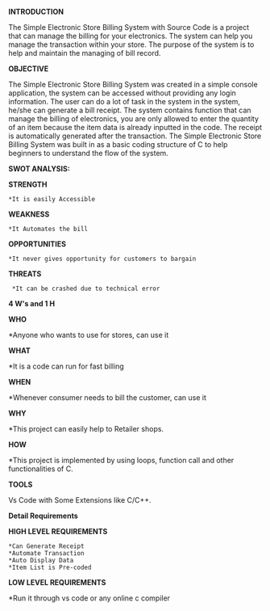 **INTRODUCTION**

The Simple Electronic Store Billing System with Source Code is a project that can manage the billing for your electronics. The system can help you manage the transaction within your store. The purpose of the system is to help and maintain the managing of bill record.

**OBJECTIVE**

The Simple Electronic Store Billing System was created in a simple console application, the system can be accessed without providing any login information. The user can do a lot of task in the system in the system, he/she can generate a bill receipt. The system contains function that can manage the billing of electronics, you are only allowed to enter the quantity of an item because the item data is already inputted in the code. The receipt is automatically generated after the transaction. The Simple Electronic Store Billing System was built in as a basic coding structure of C to help beginners to understand the flow of the system.

**SWOT ANALYSIS:**

   **STRENGTH**

    *It is easily Accessible
    
   **WEAKNESS**
   
    *It Automates the bill
    
   **OPPORTUNITIES**
   
    *It never gives opportunity for customers to bargain
    
   **THREATS**
    
     *It can be crashed due to technical error
     
**4 W's and 1 H**

 **WHO**
 
   *Anyone who wants to use for stores, can use it
   
  **WHAT**
  
   *It is a code can run for fast billing
  
  **WHEN**
  
   *Whenever consumer needs to bill the customer, can use it
  
  **WHY**
  
   *This project can easily help to Retailer shops.
   
   **HOW**
   
   *This project is implemented by using loops, function call and other functionalities of C.
   
 **TOOLS**
 
 Vs Code with Some Extensions like C/C++.
 
 **Detail Requirements**

 **HIGH LEVEL REQUIREMENTS**

    *Can Generate Receipt
    *Automate Transaction
    *Auto Display Data
    *Item List is Pre-coded

**LOW LEVEL REQUIREMENTS**
  
   *Run it through vs code or any online c compiler
    

